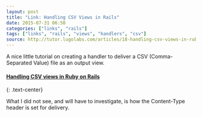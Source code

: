 ```yaml
---
layout: post
title: "Link: Handling CSV Views in Rails"
date: 2015-07-31 06:50
categories: ["links", "rails"]
tags: ["links", "rails", "views", "handlers", "csv"]
source: http://tutor.lugolabs.com/articles/18-handling-csv-views-in-ruby-on-rails?utm_source=rubyweekly&utm_medium=email
---
```


A nice little tutorial on creating a handler to deliver a CSV
(Comma-Separated Value) file as an output view.

#### [Handling CSV views in Ruby on Rails]({{page.source}})
{: .text-center}

What I did not see, and will have to investigate, is how the
Content-Type header is set for delivery.
